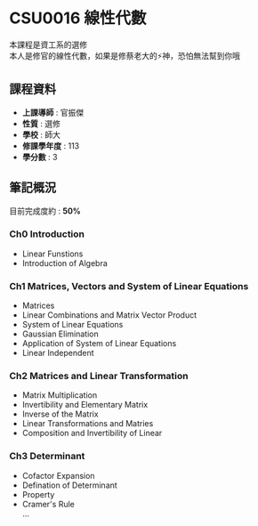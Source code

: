 # CSU0016 線性代數  

本課程是資工系的選修  
本人是修官的線性代數，如果是修蔡老大的⚡神，恐怕無法幫到你哦  

## 課程資料  

+ **上課導師** : 官振傑  
+ **性質** : 選修
+ **學校** : 師大 
+ **修課學年度** : 113  
+ **學分數** : 3  

## 筆記概況  
目前完成度約 : **50%** 
  
### Ch0 Introduction
- Linear Funstions
- Introduction of Algebra 
 
### Ch1 Matrices, Vectors and System of Linear Equations  
- Matrices
- Linear Combinations and Matrix Vector Product
- System of Linear Equations 
- Gaussian Elimination  
- Application of System of Linear Equations  
- Linear Independent  

### Ch2 Matrices and Linear Transformation    
- Matrix Multiplication  
- Invertibility and Elementary Matrix  
- Inverse of the Matrix  
- Linear Transformations and Matries 
- Composition and Invertibility of Linear  

### Ch3 Determinant  
- Cofactor Expansion
- Defination of Determinant  
- Property  
- Cramer's Rule  
...
